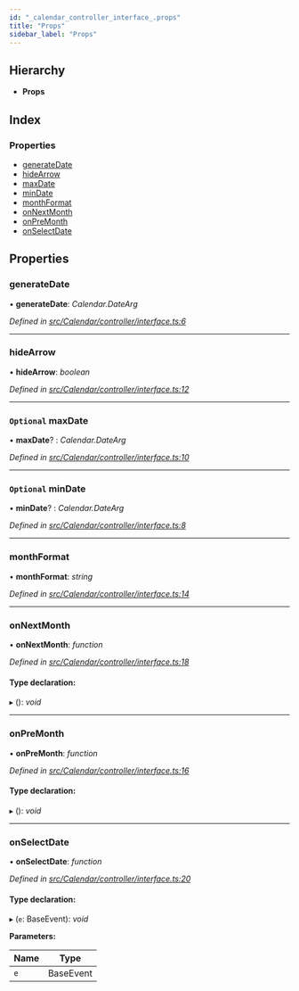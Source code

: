 ```yaml
---
id: "_calendar_controller_interface_.props"
title: "Props"
sidebar_label: "Props"
---
```


## Hierarchy

* **Props**

## Index

### Properties

* [generateDate](_calendar_controller_interface_.props.md#generatedate)
* [hideArrow](_calendar_controller_interface_.props.md#hidearrow)
* [maxDate](_calendar_controller_interface_.props.md#optional-maxdate)
* [minDate](_calendar_controller_interface_.props.md#optional-mindate)
* [monthFormat](_calendar_controller_interface_.props.md#monthformat)
* [onNextMonth](_calendar_controller_interface_.props.md#onnextmonth)
* [onPreMonth](_calendar_controller_interface_.props.md#onpremonth)
* [onSelectDate](_calendar_controller_interface_.props.md#onselectdate)

## Properties

###  generateDate

• **generateDate**: *Calendar.DateArg*

*Defined in [src/Calendar/controller/interface.ts:6](https://github.com/tarojsx/ui/blob/bc31158/src/Calendar/controller/interface.ts#L6)*

___

###  hideArrow

• **hideArrow**: *boolean*

*Defined in [src/Calendar/controller/interface.ts:12](https://github.com/tarojsx/ui/blob/bc31158/src/Calendar/controller/interface.ts#L12)*

___

### `Optional` maxDate

• **maxDate**? : *Calendar.DateArg*

*Defined in [src/Calendar/controller/interface.ts:10](https://github.com/tarojsx/ui/blob/bc31158/src/Calendar/controller/interface.ts#L10)*

___

### `Optional` minDate

• **minDate**? : *Calendar.DateArg*

*Defined in [src/Calendar/controller/interface.ts:8](https://github.com/tarojsx/ui/blob/bc31158/src/Calendar/controller/interface.ts#L8)*

___

###  monthFormat

• **monthFormat**: *string*

*Defined in [src/Calendar/controller/interface.ts:14](https://github.com/tarojsx/ui/blob/bc31158/src/Calendar/controller/interface.ts#L14)*

___

###  onNextMonth

• **onNextMonth**: *function*

*Defined in [src/Calendar/controller/interface.ts:18](https://github.com/tarojsx/ui/blob/bc31158/src/Calendar/controller/interface.ts#L18)*

#### Type declaration:

▸ (): *void*

___

###  onPreMonth

• **onPreMonth**: *function*

*Defined in [src/Calendar/controller/interface.ts:16](https://github.com/tarojsx/ui/blob/bc31158/src/Calendar/controller/interface.ts#L16)*

#### Type declaration:

▸ (): *void*

___

###  onSelectDate

• **onSelectDate**: *function*

*Defined in [src/Calendar/controller/interface.ts:20](https://github.com/tarojsx/ui/blob/bc31158/src/Calendar/controller/interface.ts#L20)*

#### Type declaration:

▸ (`e`: BaseEvent): *void*

**Parameters:**

Name | Type |
------ | ------ |
`e` | BaseEvent |
